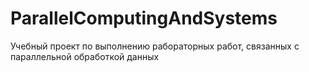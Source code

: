 # ParallelComputingAndSystems
Учебный проект по выполнению рабораторных работ, связанных с параллельной обработкой данных
